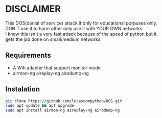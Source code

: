# DISCLAIMER
This DOS(denial of service) attack if only for educational porpuses only, DON'T use it to harm other only use it with YOUR OWN networks.<br />
I know this isn't a very fast attack because of the speed of python but it gets the job done on small/medium networks.


## Requirements
- A Wifi adapter that support monitor mode
- airmon-ng aireplay-ng airodump-ng

## Instalation
```sh
git clone https://github.com/lucascompython/DOS.git
sudo apt update && apt upgrade
sudo apt install airmon-ng aireplay-ng airodump-ng
```
